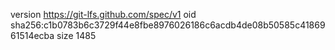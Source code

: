 version https://git-lfs.github.com/spec/v1
oid sha256:c1b0783b6c3729f44e8fbe8976026186c6acdb4de08b50585c4186961514ecba
size 1485
